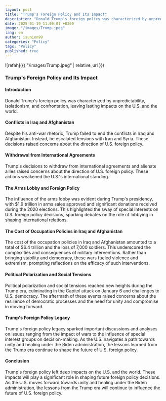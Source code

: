 ```yaml
---
layout: post
title: "Trump's Foreign Policy and Its Impact"
description: "Donald Trump's foreign policy was characterized by unpredictability, isolationism, and confrontation, leaving lasting impacts on the U.S. and the world."
date: 2025-01-19 11:00:01 +0300
image: "/images/Trump.jpeg"
lang: en
author: isunion99
categories: "Policy"
tags: "Policy"
published: true
---
```


![refah]({{ "/images/Trump.jpeg" | relative_url }})
### Trump's Foreign Policy and Its Impact

#### Introduction
Donald Trump's foreign policy was characterized by unpredictability, isolationism, and confrontation, leaving lasting impacts on the U.S. and the world.

#### Conflicts in Iraq and Afghanistan
Despite his anti-war rhetoric, Trump failed to end the conflicts in Iraq and Afghanistan. Instead, he escalated tensions with Iran and Syria. These decisions raised concerns about the direction of U.S. foreign policy.

#### Withdrawal from International Agreements
Trump's decisions to withdraw from international agreements and alienate allies raised concerns about the direction of U.S. foreign policy. These actions weakened the U.S.'s international standing.

#### The Arms Lobby and Foreign Policy
The influence of the arms lobby was evident during Trump's presidency, with $1.9 trillion in arms sales approved and significant donations received during the 2020 elections. This highlighted the sway of special interests on U.S. foreign policy decisions, sparking debates on the role of lobbying in shaping international relations.

#### The Cost of Occupation Policies in Iraq and Afghanistan
The cost of the occupation policies in Iraq and Afghanistan amounted to a total of $6.4 trillion and the loss of 7,000 soldiers. This underscored the complexities and consequences of military interventions. Rather than bringing stability and democracy, these wars fueled violence and extremism, prompting reflections on the efficacy of such interventions.

#### Political Polarization and Social Tensions
Political polarization and social tensions reached new heights during the Trump era, culminating in the Capitol attack on January 6 and challenges to U.S. democracy. The aftermath of these events raised concerns about the resilience of democratic processes and the need for unity and compromise in moving forward.

#### Trump's Foreign Policy Legacy
Trump's foreign policy legacy sparked important discussions and analyses on issues ranging from the impact of wars to the influence of special interest groups on decision-making. As the U.S. navigates a path towards unity and healing under the Biden administration, the lessons learned from the Trump era continue to shape the future of U.S. foreign policy.

#### Conclusion
Trump's foreign policy left deep impacts on the U.S. and the world. These impacts will play a significant role in shaping future foreign policy decisions. As the U.S. moves forward towards unity and healing under the Biden administration, the lessons from the Trump era will continue to influence the future of U.S. foreign policy.

 
 
